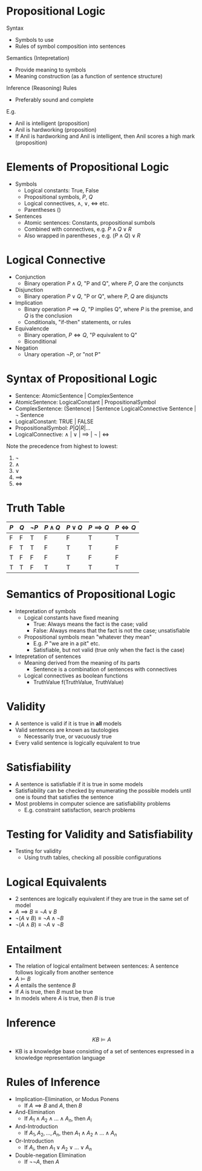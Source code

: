 # Propositional Logic

Syntax
- Symbols to use
- Rules of symbol composition into sentences

Semantics (Intepretation)
- Provide meaning to symbols
- Meaning construction (as a function of sentence structure)

Inference (Reasoning) Rules
- Preferably sound and complete

E.g.
- Anil is intelligent (proposition)
- Anil is hardworking (proposition)
- If Anil is hardworking and Anil is intelligent, then Anil scores a high mark (proposition)

# Elements of Propositional Logic

- Symbols
    - Logical constants: True, False
    - Propositional symbols, $P$, $Q$
    - Logical connectives, $\land$, $\lor$, $\iff$ etc.
    - Parentheses $()$
- Sentences
    - Atomic sentences: Constants, propositional sumbols
    - Combined with connectives, e.g. $P \land Q \lor R$
    - Also wrapped in parentheses , e.g. $(P \land Q) \lor R$

# Logical Connective

- Conjunction
    - Binary operation $P \land Q$, "P and Q", where $P$, $Q$ are the conjuncts
- Disjunction
    - Binary operation $P \lor Q$, "P or Q", where $P$, $Q$ are disjuncts
- Implication
    - Binary operation $P \implies Q$, "P implies Q", where $P$ is the premise, and $Q$ is the conclusion
    - Conditionals, "if-then" statements, or rules
- Equivalencde
    - Binary operation, $P \iff Q$, "P equivalent to Q"
    - Biconditional
- Negation
    - Unary operation $\neg P$, or "not P"

# Syntax of Propositional Logic

- Sentence: AtomicSentence | ComplexSentence
- AtomicSentence: LogicalConstant | PropositionalSymbol
- ComplexSentence: (Sentence) | Sentence LogicalConnective Sentence | $\neg$ Sentence
- LogicalConstant: TRUE | FALSE
- PropositionalSymbol: $P | Q | R | ...$
- LogicalConnective: $\land$ | $\lor$ | $\implies$ | $\neg$ | $\iff$

Note the precedence from highest to lowest:
1. $\neg$
2. $\land$
3. $\lor$
4. $\implies$
5. $\iff$

# Truth Table

| $P$ | $Q$ | $\neg P$ | $P \land Q$ | $P \lor Q$ | $P \implies Q$ | $P \iff Q$ |
| --- | --- | -------- | ----------- | ---------- | -------------- | ---------- |
| F   | F   | T        | F           | F          | T              | T          |
| F   | T   | T        | F           | T          | T              | F          |
| T   | F   | F        | F           | T          | F              | F          |
| T   | T   | F        | T           | T          | T              | T          |

# Semantics of Propositional Logic

- Intepretation of symbols
    - Logical constants have fixed meaning
        - True: Always means the fact is the case; valid
        - False: Always means that the fact is not the case; unsatisfiable
    - Propositional symbols mean "whatever they mean"
        - E.g. $P$ "we are in a pit" etc.
        - Satisfiable, but not valid (true only when the fact is the case)
- Intepretation of sentences
    - Meaning derived from the meaning of its parts
        - Sentence is a combination of sentences with connectives
    - Logical connectives as boolean functions
        - TruthValue f(TruthValue, TruthValue)

# Validity

- A sentence is valid if it is true in **all** models
- Valid sentences are known as tautologies
    - Necessarily true, or vacuously true
- Every valid sentence is logically equivalent to true

# Satisfiability

- A sentence is satisfiable if it is true in some models
- Satisfiability can be checked by enumerating the possible models until one is found that satisfies the sentence
- Most problems in computer science are satisfiability problems
    - E.g. constraint satisfaction, search problems

# Testing for Validity and Satisfiability

- Testing for validity
    - Using truth tables, checking all possible configurations

# Logical Equivalents

- 2 sentences are logically equivalent if they are true in the same set of model
- $A \implies B \equiv \neg A \lor B$
- $\neg(A \lor B) \equiv \neg A \land \neg B$
- $\neg(A \land B) \equiv \neg A \lor \neg B$

# Entailment

- The relation of logical entailment between sentences: A sentence follows logically from another sentence
- $A \models B$
- $A$ entails the sentence $B$
- If $A$ is true, then $B$ must be true
- In models where $A$ is true, then $B$ is true

# Inference

$$
KB \models A
$$

- KB is a knowledge base consisting of a set of sentences expressed in a knowledge representation language

# Rules of Inference

- Implication-Elimination, or Modus Ponens
    - If $A \implies B$ and $A$, then $B$
- And-Elimination
    - If $A_1 \land A_2 \land ... \land A_n$, then $A_i$
- And-Introduction
    - If $A_1, A_2, ..., A_n$, then $A_1 \land A_2 \land ... \land A_n$
- Or-Introduction
    - If $A_i$, then $A_1 \lor A_2 \lor ... \lor A_n$
- Double-negation Elimination
    - If $\neg \neg A$, then $A$
